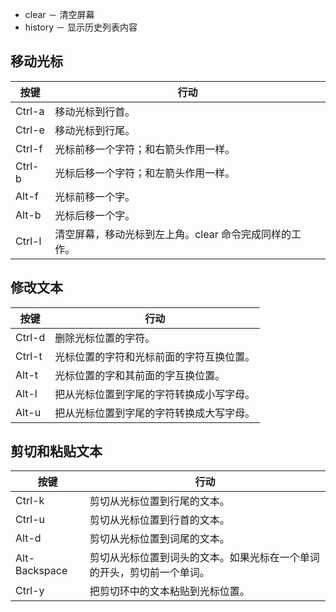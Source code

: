 - clear － 清空屏幕
- history － 显示历史列表内容
## 移动光标
|按键|行动|
|---|---|
|Ctrl-a|移动光标到行首。
|Ctrl-e|移动光标到行尾。
|Ctrl-f|光标前移一个字符；和右箭头作用一样。
|Ctrl-b|光标后移一个字符；和左箭头作用一样。
|Alt-f|光标前移一个字。
|Alt-b|光标后移一个字。
|Ctrl-l|清空屏幕，移动光标到左上角。clear 命令完成同样的工作。
## 修改文本
|按键|行动|
|---|---|
|Ctrl-d|删除光标位置的字符。
|Ctrl-t|光标位置的字符和光标前面的字符互换位置。
|Alt-t|光标位置的字和其前面的字互换位置。
|Alt-l|把从光标位置到字尾的字符转换成小写字母。
|Alt-u|把从光标位置到字尾的字符转换成大写字母。
## 剪切和粘贴文本
|按键|行动|
|---|---|
|Ctrl-k|剪切从光标位置到行尾的文本。
|Ctrl-u|剪切从光标位置到行首的文本。
|Alt-d|剪切从光标位置到词尾的文本。
|Alt-Backspace|剪切从光标位置到词头的文本。如果光标在一个单词的开头，剪切前一个单词。
|Ctrl-y|把剪切环中的文本粘贴到光标位置。
